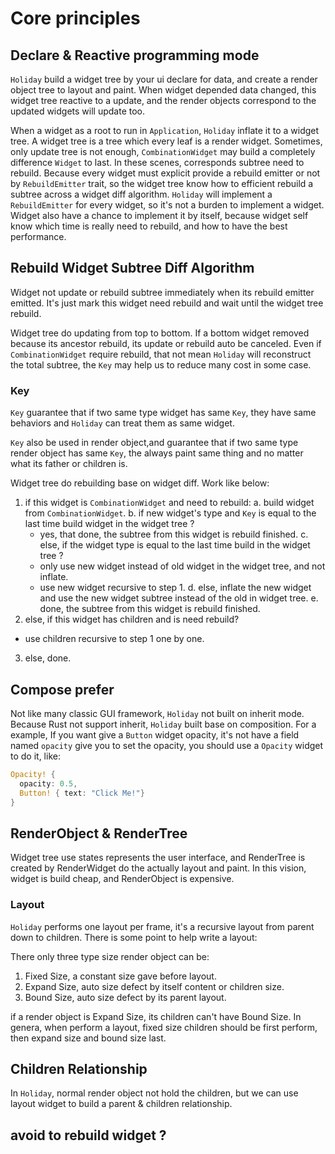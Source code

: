 # Core principles

## Declare & Reactive programming mode

`Holiday` build a widget tree by your ui declare for data, and create a render object tree to layout and paint.
When widget depended data changed, this widget tree reactive to a update, and the render objects correspond to the updated widgets will update too. 

When a widget as a root to run in `Application`, `Holiday` inflate it to a widget tree. A widget tree is a tree which every leaf is a render widget. Sometimes, only update tree is not enough, `CombinationWidget` may build a completely difference `Widget` to last. In these scenes, corresponds subtree need to rebuild. Because every widget must explicit provide a rebuild emitter or not by `RebuildEmitter` trait, so the widget tree know how to efficient rebuild a subtree across a widget diff algorithm. `Holiday` will implement a `RebuildEmitter` for every widget, so it's not a burden to implement a widget. Widget also have a chance to implement it by itself, because widget self know which time is really need to rebuild, and how to have the best performance. 

## Rebuild Widget Subtree Diff Algorithm

Widget not update or rebuild subtree immediately when its rebuild emitter emitted. It's just mark this widget need rebuild and wait until the widget tree rebuild. 

Widget tree do updating from top to bottom. If a bottom widget removed because its ancestor rebuild, its update or rebuild auto be canceled. Even if `CombinationWidget` require rebuild, that not mean `Holiday` will reconstruct the total subtree, the `Key` may help us to reduce many cost in some case.

### Key

`Key` guarantee that if two same type widget has same `Key`, they have same behaviors and `Holiday` can treat them as same widget.

`Key` also be used in render object,and guarantee that if two same type render object has same `Key`, the always paint same thing and no matter what its father or children is.


Widget tree do rebuilding base on widget diff. Work like below:

1. if this widget is `CombinationWidget` and need to rebuild:
  a. build widget from `CombinationWidget`.
  b. if new widget's type and `Key` is equal to the last time build widget in the widget tree ?
    * yes, that done, the subtree from this widget is rebuild finished.
  c. else, if the widget type is equal to the last time build in the widget tree ?
    * only use new widget instead of old widget in the widget tree, and not inflate.
    * use new widget recursive to step 1.
  d. else, inflate the new widget and use the new widget subtree instead of the old in widget tree.
  e. done, the subtree from this widget is rebuild finished.
2. else, if this widget has children and is need rebuild?
  * use children recursive to step 1 one by one.
3. else, done. 

## Compose prefer

Not like many classic GUI framework, `Holiday` not built on inherit mode. Because Rust not support inherit, `Holiday` built base on composition. For a example, If you want give a `Button` widget opacity, it's not have a field named `opacity` give you to set the opacity, you should use a `Opacity` widget to do it, like:

```rust
Opacity! {
  opacity: 0.5,
  Button! { text: "Click Me!"}
}
```

## RenderObject & RenderTree 

Widget tree use states represents the user interface, and RenderTree is created by RenderWidget do the actually layout and paint. In this vision, widget is build cheap, and RenderObject is expensive.

### Layout

`Holiday` performs one layout per frame, it's a recursive layout from parent down to children. There is some point to help write a layout:

There only three type size render object can be:

1. Fixed Size, a constant size gave before layout.
2. Expand Size, auto size defect by itself content or children size.
3. Bound Size, auto size defect by its parent layout.

if a render object is Expand Size, its children can't have Bound Size. In genera, when perform a layout, fixed size children should be first perform, then expand size and bound size last.


## Children Relationship

In `Holiday`, normal render object not hold the children, but we can use layout widget to build a parent & children relationship.


## avoid to rebuild widget ?